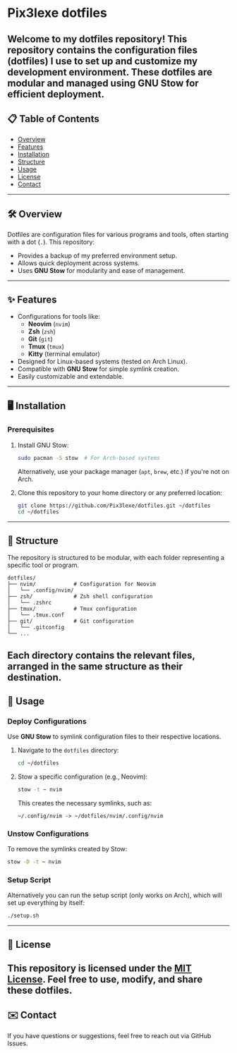 # Pix3lexe dotfiles
Welcome to my dotfiles repository! This repository contains the configuration files (dotfiles) I use to set up and customize my development environment. These dotfiles are modular and managed using **GNU Stow** for efficient deployment.
---
## 📋 **Table of Contents**
- [Overview](#overview)
- [Features](#features)
- [Installation](#installation)
- [Structure](#structure)
- [Usage](#usage)
- [License](#license)
- [Contact](#contact)
---
## 🛠️ **Overview** <a name="overview"></a>
Dotfiles are configuration files for various programs and tools, often starting with a dot (`.`). This repository:
- Provides a backup of my preferred environment setup.
- Allows quick deployment across systems.
- Uses **GNU Stow** for modularity and ease of management.
---
## ✨ **Features** <a name="features"></a>
- Configurations for tools like:
  - **Neovim** (`nvim`)
  - **Zsh** (`zsh`)
  - **Git** (`git`)
  - **Tmux** (`tmux`)
  - **Kitty** (terminal emulator)
- Designed for Linux-based systems (tested on Arch Linux).
- Compatible with **GNU Stow** for simple symlink creation.
- Easily customizable and extendable.
---
## 🖥️ **Installation** <a name="installation"></a>
### **Prerequisites**
1. Install GNU Stow:
   ```bash
   sudo pacman -S stow  # For Arch-based systems
   ```
   Alternatively, use your package manager (`apt`, `brew`, etc.) if you're not on Arch.
   
2. Clone this repository to your home directory or any preferred location:
   ```bash
   git clone https://github.com/Pix3lexe/dotfiles.git ~/dotfiles
   cd ~/dotfiles
   ```
---
## 📁 **Structure** <a name="structure"></a>
The repository is structured to be modular, with each folder representing a specific tool or program.
```
dotfiles/
├── nvim/            # Configuration for Neovim
│   └── .config/nvim/
├── zsh/             # Zsh shell configuration
│   └── .zshrc
├── tmux/            # Tmux configuration
│   └── .tmux.conf
├── git/             # Git configuration
│   └── .gitconfig
└── ...
```
Each directory contains the relevant files, arranged in the same structure as their destination.
---
## 🚀 **Usage** <a name="usage"></a>
### Deploy Configurations
Use **GNU Stow** to symlink configuration files to their respective locations.
1. Navigate to the `dotfiles` directory:
   ```bash
   cd ~/dotfiles
   ```
2. Stow a specific configuration (e.g., Neovim):
   ```bash
   stow -t ~ nvim
   ```
   This creates the necessary symlinks, such as:
   ```
   ~/.config/nvim -> ~/dotfiles/nvim/.config/nvim
   ```
### Unstow Configurations
To remove the symlinks created by Stow:
```bash
stow -D -t ~ nvim
```
### Setup Script
Alternatively you can run the setup script (only works on Arch), which will set up everything by itself:
```bash
./setup.sh
```
---
## 📜 **License** <a name="license"></a>
This repository is licensed under the [MIT License](https://opensource.org/licenses/MIT). Feel free to use, modify, and share these dotfiles.
---
## ✉️ **Contact** <a name="contact"></a>
If you have questions or suggestions, feel free to reach out via GitHub Issues.
